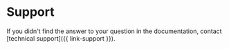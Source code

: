 # Support


If you didn't find the answer to your question in the documentation, contact [technical support]({{ link-support }}).


